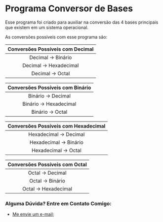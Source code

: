 # Programa Conversor de Bases

Esse programa foi criado para auxiliar na conversão das 4 bases principais que existem em um sistema operacional.

As conversões possíveis com esse programa são:

|**Conversões Possíveis com Decimal**    |
|:--------------------------------------:|
|Decimal &rarr; Binário                  |
|Decimal &rarr; Hexadecimal              |
|Decimal &rarr; Octal                    |

|**Conversões Possíveis com Binário**    |
|:--------------------------------------:|
|Binário &rarr; Decimal                  |
|Binário &rarr; Hexadecimal              |
|Binário &rarr; Octal                    |

|**Conversões Possíveis com Hexadecimal**|
|:--------------------------------------:|
|Hexadecimal &rarr; Decimal              |
|Hexadecimal &rarr; Binário              |
|Hexadecimal &rarr; Octal                |

|**Conversões Possíveis com Octal**      |
|:--------------------------------------:|
|Octal &rarr; Decimal                    |
|Octal &rarr; Binário                    |
|Octal &rarr; Hexadecimal                |

### Alguma Dúvida? Entre em Contato Comigo:

- [Me envie um e-mail](mailto:alysson.barbosa@ee.ufcg.edu.br);


